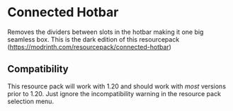 # Connected Hotbar
Removes the dividers between slots in the hotbar making it one big seamless box. This is the dark edition of this resourcepack (https://modrinth.com/resourcepack/connected-hotbar)

## Compatibility

This resource pack will work with 1.20 and should work with _most_ versions prior to 1.20. Just ignore the incompatibility warning in the resource pack selection menu.
